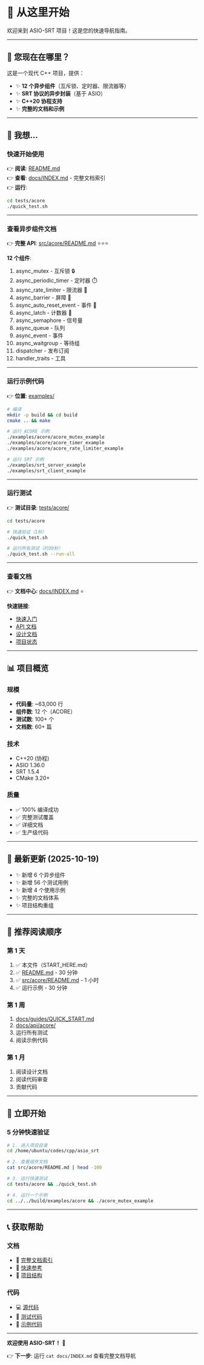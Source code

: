 # 🚀 从这里开始

欢迎来到 ASIO-SRT 项目！这是您的快速导航指南。

---

## 📍 您现在在哪里？

这是一个现代 C++ 项目，提供：
- ✨ **12 个异步组件**（互斥锁、定时器、限流器等）
- ✨ **SRT 协议的异步封装**（基于 ASIO）
- ✨ **C++20 协程支持**
- ✨ **完整的文档和示例**

---

## 🎯 我想...

### 快速开始使用
👉 **阅读**: [README.md](README.md)  
👉 **查看**: [docs/INDEX.md](docs/INDEX.md) - 完整文档索引  
👉 **运行**: 
```bash
cd tests/acore
./quick_test.sh
```

---

### 查看异步组件文档
👉 **完整 API**: [src/acore/README.md](src/acore/README.md) ⭐⭐⭐

**12 个组件**:
1. async_mutex - 互斥锁 🔒
2. async_periodic_timer - 定时器 ⏱️
3. async_rate_limiter - 限流器 🚦
4. async_barrier - 屏障 🚧
5. async_auto_reset_event - 事件 📢
6. async_latch - 计数器 🔢
7. async_semaphore - 信号量
8. async_queue - 队列
9. async_event - 事件
10. async_waitgroup - 等待组
11. dispatcher - 发布订阅
12. handler_traits - 工具

---

### 运行示例代码
👉 **位置**: [examples/](examples/)

```bash
# 编译
mkdir -p build && cd build
cmake .. && make

# 运行 ACORE 示例
./examples/acore/acore_mutex_example
./examples/acore/acore_timer_example
./examples/acore/acore_rate_limiter_example

# 运行 SRT 示例
./examples/srt_server_example
./examples/srt_client_example
```

---

### 运行测试
👉 **测试目录**: [tests/acore/](tests/acore/)

```bash
cd tests/acore

# 快速验证（1秒）
./quick_test.sh

# 运行所有测试（约30秒）
./quick_test.sh --run-all
```

---

### 查看文档
👉 **文档中心**: [docs/INDEX.md](docs/INDEX.md) ⭐

**快速链接**:
- [快速入门](docs/guides/QUICK_START.md)
- [API 文档](docs/api/acore/README.md)
- [设计文档](docs/design/README.md)
- [项目状态](docs/development/PROJECT_STATUS.md)

---

## 📊 项目概览

### 规模
- **代码量**: ~63,000 行
- **组件数**: 12 个（ACORE）
- **测试数**: 100+ 个
- **文档数**: 60+ 篇

### 技术
- C++20 (协程)
- ASIO 1.36.0
- SRT 1.5.4
- CMake 3.20+

### 质量
- ✅ 100% 编译成功
- ✅ 完整测试覆盖
- ✅ 详细文档
- ✅ 生产级代码

---

## 🎁 最新更新 (2025-10-19)

- ✨ 新增 6 个异步组件
- ✨ 新增 56 个测试用例
- ✨ 新增 4 个使用示例
- ✨ 完整的文档体系
- ✨ 项目结构重组

---

## 📖 推荐阅读顺序

### 第 1 天
1. ✅ 本文件（START_HERE.md）
2. ✅ [README.md](README.md) - 30 分钟
3. ✅ [src/acore/README.md](src/acore/README.md) - 1 小时
4. ✅ 运行示例 - 30 分钟

### 第 1 周
1. [docs/guides/QUICK_START.md](docs/guides/QUICK_START.md)
2. [docs/api/acore/](docs/api/acore/)
3. 运行所有测试
4. 阅读示例代码

### 第 1 月
1. 阅读设计文档
2. 阅读代码审查
3. 贡献代码

---

## 🚀 立即开始

### 5 分钟快速验证
```bash
# 1. 进入项目目录
cd /home/ubuntu/codes/cpp/asio_srt

# 2. 查看组件文档
cat src/acore/README.md | head -100

# 3. 运行快速测试
cd tests/acore && ./quick_test.sh

# 4. 运行一个示例
cd ../../build/examples/acore && ./acore_mutex_example
```

---

## 📞 获取帮助

### 文档
- 📖 [完整文档索引](docs/INDEX.md)
- 📖 [快速参考](docs/QUICK_REFERENCE.md)
- 📖 [项目结构](docs/STRUCTURE.md)

### 代码
- 💻 [源代码](src/)
- 🧪 [测试代码](tests/)
- 📝 [示例代码](examples/)

---

**欢迎使用 ASIO-SRT！** 🎉

👉 **下一步**: 运行 `cat docs/INDEX.md` 查看完整文档导航

